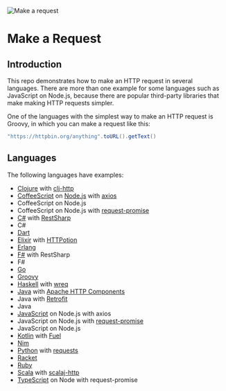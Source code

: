 ![Make a request](https://openclipart.org/download/214907/httpRequest.svg)

# Make a Request

## Introduction

This repo demonstrates how to make an HTTP request in several languages. There are more than one example for some languages
such as JavaScript on Node.js, because there are popular third-party libraries that make making HTTP requests simpler.

One of the languages with the simplest way to make an HTTP request is Groovy, in which you can make a request like this:
```groovy
"https://httpbin.org/anything".toURL().getText()
```

## Languages

The following languages have examples:

* [Clojure](http://clojure.org) with [clj-http](https://github.com/dakrone/clj-http)
* [CoffeeScript](http://coffeescript.org) on [Node.js](http://nodejs.org) with [axios](https://github.com/axios/axios)
* CoffeeScript on Node.js
* CoffeeScript on Node.js with [request-promise](https://github.com/request/request-promise)
* [C#](https://docs.microsoft.com/en-us/dotnet/csharp/) with [RestSharp](http://restsharp.org)
* C#
* [Dart](http://dartlang.org)
* [Elixir](http://elixir-lang.org) with [HTTPotion](https://github.com/myfreeweb/httpotion)
* [Erlang](http://erlang.org)
* [F#](https://docs.microsoft.com/en-us/dotnet/fsharp/) with RestSharp
* F#
* [Go](http://golang.org)
* [Groovy](http://groovy-lang.org)
* [Haskell](http://haskell.org) with [wreq](http://www.serpentine.com/wreq)
* [Java](http://www.oracle.com/technetwork/java) with [Apache HTTP Components](https://hc.apache.org/)
* Java with [Retrofit](https://square.github.io/retrofit/)
* Java
* [JavaScript](https://www.javascript.com/) on Node.js with axios
* JavaScript on Node.js with [request-promise](https://github.com/request/request-promise)
* JavaScript on Node.js
* [Kotlin](http://kotlinlang.org) with [Fuel](https://github.com/kittinunf/fuel)
* [Nim](https://nim-lang.org)
* [Python](https://python.org) with [requests](http://docs.python-requests.org)
* [Racket](https://racket-lang.org)
* [Ruby](https://ruby-lang.org)
* [Scala](https://scala-lang.org) with [scalaj-http](https://github.com/scalaj/scalaj-http)
* [TypeScript](https://www.typescriptlang.org) on Node with request-promise
